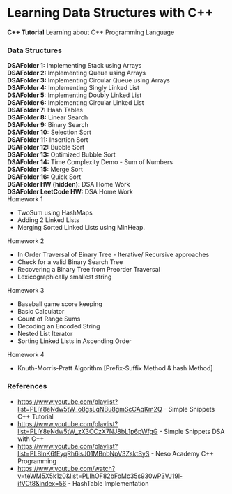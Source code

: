 # Learning Data Structures with C++

**C++ Tutorial** Learning about C++ Programming Language

### Data Structures
**DSAFolder 1:** Implementing Stack using Arrays <br>
**DSAFolder 2:** Implementing Queue using Arrays <br>
**DSAFolder 3:** Implementing Circular Queue using Arrays <br>
**DSAFolder 4:** Implementing Singly Linked List <br>
**DSAFolder 5:** Implementing Doubly Linked List <br>
**DSAFolder 6:** Implementing Circular Linked List <br>
**DSAFolder 7:** Hash Tables <br>
**DSAFolder 8:** Linear Search <br>
**DSAFolder 9:** Binary Search <br>
**DSAFolder 10:** Selection Sort <br>
**DSAFolder 11:** Insertion Sort <br>
**DSAFolder 12:** Bubble Sort <br>
**DSAFolder 13:** Optimized Bubble Sort <br>
**DSAFolder 14:** Time Complexity Demo - Sum of Numbers <br>
**DSAFolder 15:** Merge Sort <br>
**DSAFolder 16:** Quick Sort <br>
**DSAFolder HW (hidden):** DSA Home Work  <br>
**DSAFolder LeetCode HW:** DSA Home Work  <br>
Homework 1 <br>
- TwoSum using HashMaps <br>
- Adding 2 Linked Lists <br>
- Merging Sorted Linked Lists using MinHeap. <br>

Homework 2 <br>
- In Order Traversal of Binary Tree - Iterative/ Recursive approaches <br>
- Check for a valid Binary Search Tree <br>
- Recovering a Binary Tree from Preorder Traversal <br>
- Lexicographically smallest string <br>

Homework 3 <br>
- Baseball game score keeping <br>
- Basic Calculator <br>
- Count of Range Sums <br>
- Decoding an Encoded String <br>
- Nested List Iterator <br>
- Sorting Linked Lists in Ascending Order <br>

Homework 4 <br>
- Knuth-Morris-Pratt Algorithm [Prefix-Suffix Method & hash Method] <br>


### References
- https://www.youtube.com/playlist?list=PLIY8eNdw5tW_o8gsLqNBu8gmScCAqKm2Q - Simple Snippets C++ Tutorial
- https://www.youtube.com/playlist?list=PLIY8eNdw5tW_zX3OCzX7NJ8bL1p6pWfgG - Simple Snippets DSA with C++
- https://www.youtube.com/playlist?list=PLBlnK6fEyqRh6isJ01MBnbNpV3ZsktSyS - Neso Academy C++ Programming
- https://www.youtube.com/watch?v=teWM5X5k1z0&list=PLIhOF82bFoMc35s930wP3VJ19l-ifVCt8&index=56 - HashTable Implementation